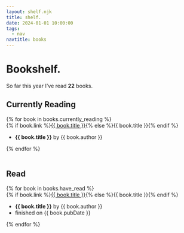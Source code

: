 ```yaml
---
layout: shelf.njk
title: shelf.
date: 2024-01-01 10:00:00
tags:
  - nav
navtitle: books
---
```

# Bookshelf.
So far this year I've read **22** books.

## Currently Reading
<div class="shelf">
{% for book in books.currently_reading %}
<div class="shelvedbook">
    {% if book.link %}<a href="{{ book.link }}">{{ book.title }}</a>{% else %}{{ book.title }}{% endif %}
</div>
<ul class="booktooltip">
  <li><strong>{{ book.title }}</strong> by {{ book.author }}</li>
</ul>
{% endfor %}
</div>
<br />

## Read
<div class="shelf">
{% for book in books.have_read %}
<div class="shelvedbook">
    {% if book.link %}<a href="{{ book.link }}">{{ book.title }}</a>{% else %}{{ book.title }}{% endif %}
</div>
<ul class="booktooltip">
  <li><strong>{{ book.title }}</strong> by {{ book.author }}</li>
  <li>finished on {{ book.pubDate }}
</ul>
{% endfor %}
</div>

